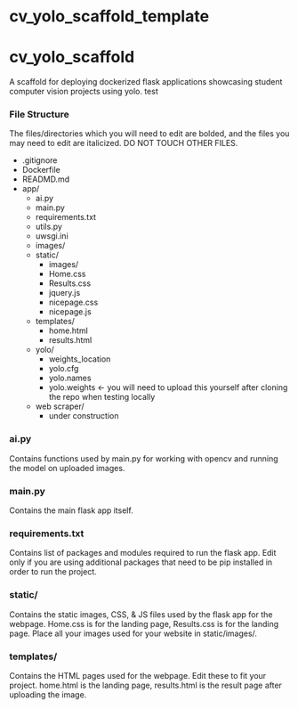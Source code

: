 # cv_yolo_scaffold_template
# cv_yolo_scaffold
A scaffold for deploying dockerized flask applications showcasing student computer vision projects using yolo.
test
### File Structure
The files/directories which you will need to edit are bolded, and the files you may need to edit are italicized.
DO NOT TOUCH OTHER FILES.

- .gitignore
- Dockerfile
- READMD.md
- app/
     - ai.py
     - main.py
     - requirements.txt
     - utils.py
     - uwsgi.ini
     - images/
     - static/
          - images/
          - Home.css
          - Results.css
          - jquery.js
          - nicepage.css
          - nicepage.js
     - templates/
          - home.html
          - results.html
     - yolo/
          - weights_location
          - yolo.cfg
          - yolo.names
          - yolo.weights <- you will need to upload this yourself after cloning the repo when testing locally
     - web scraper/
         - under construction

### ai.py ###
Contains functions used by main.py for working with opencv and running the model on uploaded images.
### main.py ###
Contains the main flask app itself.
### requirements.txt ###
Contains list of packages and modules required to run the flask app. Edit only if you are using additional packages that need to be pip installed in order to run the project.
### static/ ###
Contains the static images, CSS, & JS files used by the flask app for the webpage. Home.css is for the landing page, Results.css is for the landing page. Place all your images used for your website in static/images/.
### templates/ ###
Contains the HTML pages used for the webpage. Edit these to fit your project. home.html is the landing page, results.html is the result page after uploading the image.
